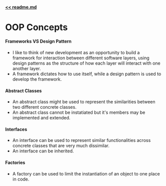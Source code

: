 #### [<< readme.md](../README.md) 
# OOP Concepts

#### Frameworks VS Design Pattern
- I like to think of new development as an opportunity to build a framework for interaction between different software layers, using design patterns as the structure of how each layer will interact with one another layer.
- A framework dictates how to use itself, while a design pattern is used to develop the framework.

#### Abstract Classes
- An abstract class might be used to represent the similarities between two different concrete classes.
- An abstract class cannot be instatiated but it's members may be implemented and extended.

#### Interfaces
- An interface can be used to represent similar functionalities across concrete classes that are very much dissimilar.
- An interface can be inherited.

#### Factories
- A factory can be used to limit the instantiation of an object to one place in code. 